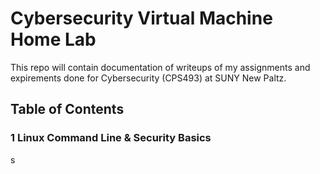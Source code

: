 # Cybersecurity Virtual Machine Home Lab
This repo will contain documentation of writeups of my assignments and expirements done for Cybersecurity (CPS493) at SUNY New Paltz. 

## Table of Contents

### 1 Linux Command Line & Security Basics
s
